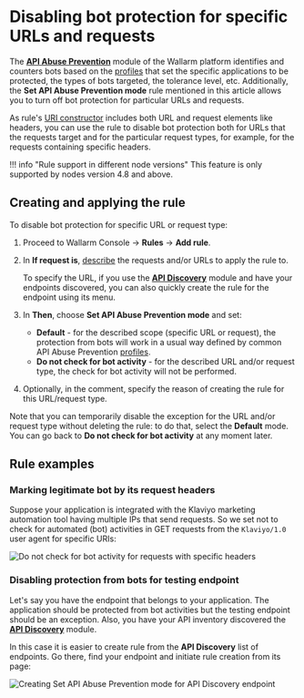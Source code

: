 # Disabling bot protection for specific URLs and requests

The [**API Abuse Prevention**](../../about-wallarm/api-abuse-prevention.md) module of the Wallarm platform identifies and counters bots based on the [profiles](../../user-guides/api-abuse-prevention.md) that set the specific applications to be protected, the types of bots targeted, the tolerance level, etc. Additionally, the **Set API Abuse Prevention mode** rule mentioned in this article allows you to turn off bot protection for particular URLs and requests.

As rule's [URI constructor](../../user-guides/rules/add-rule.md#uri-constructor) includes both URL and request elements like headers, you can use the rule to disable bot protection both for URLs that the requests target and for the particular request types, for example, for the requests containing specific headers.

!!! info "Rule support in different node versions"
    This feature is only supported by nodes version 4.8 and above.

## Creating and applying the rule

To disable bot protection for specific URL or request type:

1. Proceed to Wallarm Console → **Rules** → **Add rule**.
1. In **If request is**, [describe](../../user-guides/rules/add-rule.md#uri-constructor) the requests and/or URLs to apply the rule to.

    To specify the URL, if you use the [**API Discovery**](../../about-wallarm/api-discovery.md) module and have your endpoints discovered, you can also quickly create the rule for the endpoint using its menu.

1. In **Then**, choose **Set API Abuse Prevention mode** and set:

    * **Default** - for the described scope (specific URL or request), the protection from bots will work in a usual way defined by common API Abuse Prevention [profiles](../../user-guides/api-abuse-prevention.md).
    * **Do not check for bot activity** - for the described URL and/or request type, the check for bot activity will not be performed.

1. Optionally, in the comment, specify the reason of creating the rule for this URL/request type.

Note that you can temporarily disable the exception for the URL and/or request type without deleting the rule: to do that, select the **Default** mode. You can go back to **Do not check for bot activity** at any moment later.

## Rule examples

### Marking legitimate bot by its request headers

Suppose your application is integrated with the Klaviyo marketing automation tool having multiple IPs that send requests. So we set not to check for automated (bot) activities in GET requests from the `Klaviyo/1.0` user agent for specific URIs:

![Do not check for bot activity for requests with specific headers](../../images/user-guides/rules/api-abuse-url-request.png)

### Disabling protection from bots for testing endpoint

Let's say you have the endpoint that belongs to your application. The application should be protected from bot activities but the testing endpoint should be an exception. Also, you have your API inventory discovered the [**API Discovery**](../../about-wallarm/api-discovery.md) module. 

In this case it is easier to create rule from the **API Discovery** list of endpoints. Go there, find your endpoint and initiate rule creation from its page:

![Creating Set API Abuse Prevention mode for API Discovery endpoint](../../images/user-guides/rules/api-abuse-url.png)
